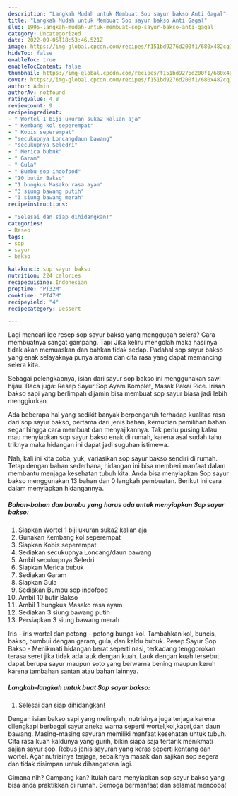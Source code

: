 ```yaml
---
description: "Langkah Mudah untuk Membuat Sop sayur bakso Anti Gagal"
title: "Langkah Mudah untuk Membuat Sop sayur bakso Anti Gagal"
slug: 1995-langkah-mudah-untuk-membuat-sop-sayur-bakso-anti-gagal
category: Uncategorized
date: 2022-09-05T18:53:46.521Z
image: https://img-global.cpcdn.com/recipes/f151bd9276d200f1/680x482cq70/sop-sayur-bakso-foto-resep-utama.jpg
hideToc: false
enableToc: true
enableTocContent: false
thumbnail: https://img-global.cpcdn.com/recipes/f151bd9276d200f1/680x482cq70/sop-sayur-bakso-foto-resep-utama.jpg
cover: https://img-global.cpcdn.com/recipes/f151bd9276d200f1/680x482cq70/sop-sayur-bakso-foto-resep-utama.jpg
author: Admin
authorAv: notfound
ratingvalue: 4.8
reviewcount: 9
recipeingredient:
- " Wortel 1 biji ukuran suka2 kalian aja"
- " Kembang kol seperempat"
- " Kobis seperempat"
- "secukupnya Loncangdaun bawang"
- "secukupnya Seledri"
- " Merica bubuk"
- " Garam"
- " Gula"
- " Bumbu sop indofood"
- "10 butir Bakso"
- "1 bungkus Masako rasa ayam"
- "3 siung bawang putih"
- "3 siung bawang merah"
recipeinstructions:

- "Selesai dan siap dihidangkan!"
categories:
- Resep
tags:
- sop
- sayur
- bakso

katakunci: sop sayur bakso 
nutrition: 224 calories
recipecuisine: Indonesian
preptime: "PT32M"
cooktime: "PT47M"
recipeyield: "4"
recipecategory: Dessert

---
```



Lagi mencari ide resep sop sayur bakso yang menggugah selera? Cara membuatnya sangat gampang. Tapi Jika keliru mengolah maka hasilnya tidak akan memuaskan dan bahkan tidak sedap. Padahal sop sayur bakso yang enak selayaknya punya aroma dan cita rasa yang dapat memancing selera kita.


Sebagai pelengkapnya, isian dari sayur sop bakso ini menggunakan sawi hijau. Baca juga: Resep Sayur Sop Ayam Komplet, Masak Pakai Rice. Irisan bakso sapi yang berlimpah dijamin bisa membuat sop sayur biasa jadi lebih menggiurkan.

Ada beberapa hal yang sedikit banyak berpengaruh terhadap kualitas rasa dari sop sayur bakso, pertama dari jenis bahan, kemudian pemilihan bahan segar hingga cara membuat dan menyajikannya. Tak perlu pusing kalau mau menyiapkan sop sayur bakso enak di rumah, karena asal sudah tahu triknya maka hidangan ini dapat jadi suguhan istimewa.


Nah, kali ini kita coba, yuk, variasikan sop sayur bakso sendiri di rumah. Tetap dengan bahan sederhana, hidangan ini bisa memberi manfaat dalam membantu menjaga kesehatan tubuh kita. Anda bisa menyiapkan Sop sayur bakso menggunakan 13 bahan dan 0 langkah pembuatan. Berikut ini cara dalam menyiapkan hidangannya.

<!--inarticleads1-->

##### Bahan-bahan dan bumbu yang harus ada untuk menyiapkan Sop sayur bakso:

1. Siapkan  Wortel 1 biji ukuran suka2 kalian aja
1. Gunakan  Kembang kol seperempat
1. Siapkan  Kobis seperempat
1. Sediakan secukupnya Loncang/daun bawang
1. Ambil secukupnya Seledri
1. Siapkan  Merica bubuk
1. Sediakan  Garam
1. Siapkan  Gula
1. Sediakan  Bumbu sop indofood
1. Ambil 10 butir Bakso
1. Ambil 1 bungkus Masako rasa ayam
1. Sediakan 3 siung bawang putih
1. Persiapkan 3 siung bawang merah


Iris - iris wortel dan potong - potong bunga kol. Tambahkan kol, buncis, bakso, bumbui dengan garam, gula, dan kaldu bubuk. Resep Sayur Sop Bakso - Menikmati hidangan berat seperti nasi, terkadang tenggorokan terasa seret jika tidak ada lauk dengan kuah. Lauk dengan kuah tersebut dapat berupa sayur maupun soto yang berwarna bening maupun keruh karena tambahan santan atau bahan lainnya. 

<!--inarticleads2-->

##### Langkah-langkah untuk buat Sop sayur bakso:


1. Selesai dan siap dihidangkan!

Dengan isian bakso sapi yang melimpah, nutrisinya juga terjaga karena dilengkapi berbagai sayur aneka warna seperti wortel,kol,kapri,dan daun bawang. Masing-masing sayuran memiliki manfaat kesehatan untuk tubuh. Cita rasa kuah kaldunya yang gurih, bikin siapa saja tertarik menikmati sajian sayur sop. Rebus jenis sayuran yang keras seperti kentang dan wortel. Agar nutrisinya terjaga, sebaiknya masak dan sajikan sop segera dan tidak disimpan untuk dihangatkan lagi. 

Gimana nih? Gampang kan? Itulah cara menyiapkan sop sayur bakso yang bisa anda praktikkan di rumah. Semoga bermanfaat dan selamat mencoba!
